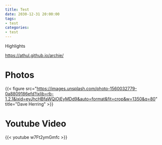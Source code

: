 ```yaml
---
title: Test
date: 2030-12-31 20:00:00
tags:
- test
categories:
- test
---
```


Highlights


https://athul.github.io/archie/

# Photos

{{< figure src="https://images.unsplash.com/photo-1560032779-0a8809186efd?ixlib=rb-1.2.1&ixid=eyJhcHBfaWQiOjEyMDd9&auto=format&fit=crop&w=1350&q=80" title="Dave Herring" >}}

# Youtube Video

{{< youtube w7Ft2ymGmfc >}}
